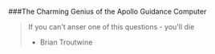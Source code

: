 ###The Charming Genius of the Apollo Guidance Computer

> If you can't anser one of this questions - you'll die
> - Brian Troutwine
